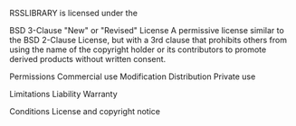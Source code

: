 RSSLIBRARY is licensed under the

BSD 3-Clause "New" or "Revised" License
A permissive license similar to the BSD 2-Clause License, but with a 3rd clause that prohibits others from using the name of the copyright holder or its contributors to promote derived products without written consent.

Permissions
 Commercial use
 Modification
 Distribution
 Private use

 Limitations
 Liability
 Warranty

Conditions
 License and copyright notice
